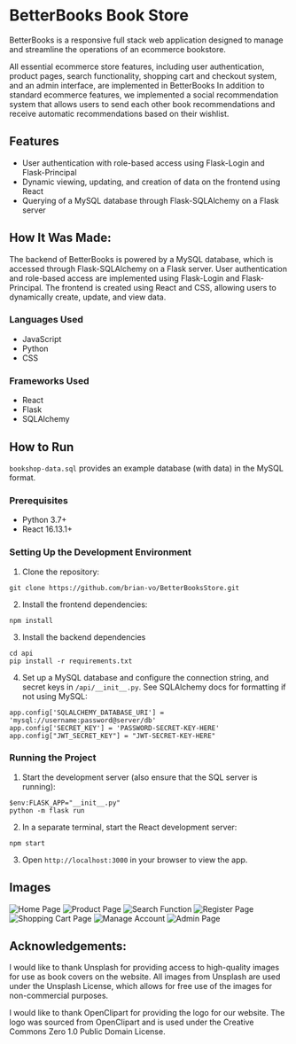 # BetterBooks Book Store
BetterBooks is a responsive full stack web application designed to manage and streamline the operations of an ecommerce bookstore.

All essential ecommerce store features, including user authentication, product pages, search functionality, shopping cart and checkout system, and an admin interface, are implemented in BetterBooks
In addition to standard ecommerce features, we implemented a social recommendation system that allows users to send each other book recommendations and receive automatic recommendations based on their wishlist.

## Features
- User authentication with role-based access using Flask-Login and Flask-Principal
- Dynamic viewing, updating, and creation of data on the frontend using React
- Querying of a MySQL database through Flask-SQLAlchemy on a Flask server

## How It Was Made:
The backend of BetterBooks is powered by a MySQL database, which is accessed through Flask-SQLAlchemy on a Flask server. User authentication and role-based access are implemented using Flask-Login and Flask-Principal. The frontend is created using React and CSS, allowing users to dynamically create, update, and view data.

### Languages Used
- JavaScript
- Python
- CSS

### Frameworks Used
- React
- Flask
- SQLAlchemy

## How to Run

`bookshop-data.sql` provides an example database (with data) in the MySQL format.
### Prerequisites
- Python 3.7+
- React 16.13.1+

### Setting Up the Development Environment
1. Clone the repository: 
```
git clone https://github.com/brian-vo/BetterBooksStore.git
```
2. Install the frontend dependencies: 
```
npm install
```
3. Install the backend dependencies 
```
cd api
pip install -r requirements.txt
```
4. Set up a MySQL database and configure the connection string, and secret keys in `/api/__init__.py`. See SQLAlchemy docs for formatting if not using MySQL:
```
app.config['SQLALCHEMY_DATABASE_URI'] = 'mysql://username:password@server/db'
app.config['SECRET_KEY'] = 'PASSWORD-SECRET-KEY-HERE'
app.config["JWT_SECRET_KEY"] = "JWT-SECRET-KEY-HERE"
```

### Running the Project
1. Start the development server (also ensure that the SQL server is running): 
```
$env:FLASK_APP="__init__.py" 
python -m flask run
```
2. In a separate terminal, start the React development server: 
```
npm start
```
3. Open `http://localhost:3000` in your browser to view the app.


## Images
![Home Page](https://i.imgur.com/2lxth78.png)
![Product Page](https://i.imgur.com/xjrZFKn.png)
![Search Function](https://i.imgur.com/hID6IZk.png)
![Register Page](https://i.imgur.com/caYWH8K.png)
![Shopping Cart Page](https://i.imgur.com/Q0Pz9bP.png)
![Manage Account](https://i.imgur.com/XCLhrzg.png)
![Admin Page](https://i.imgur.com/Ir73WVe.png)


## Acknowledgements:
I would like to thank Unsplash for providing access to high-quality images for use as book covers on the website. All images from Unsplash are used under the Unsplash License, which allows for free use of the images for non-commercial purposes.

I would like to thank OpenClipart for providing the logo for our website. The logo was sourced from OpenClipart and is used under the Creative Commons Zero 1.0 Public Domain License.



